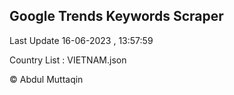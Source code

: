 

## Google Trends Keywords Scraper 
 
Last Update 16-06-2023 , 13:57:59

Country List :
VIETNAM.json



© Abdul Muttaqin 
